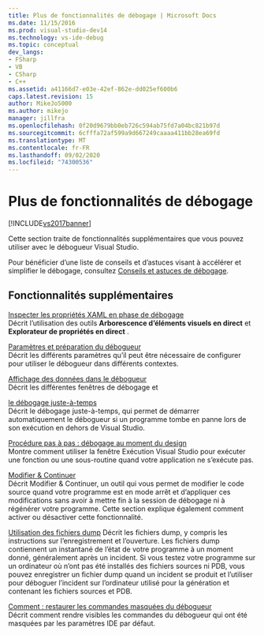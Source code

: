 ```yaml
---
title: Plus de fonctionnalités de débogage | Microsoft Docs
ms.date: 11/15/2016
ms.prod: visual-studio-dev14
ms.technology: vs-ide-debug
ms.topic: conceptual
dev_langs:
- FSharp
- VB
- CSharp
- C++
ms.assetid: a41166d7-e03e-42ef-862e-dd025ef600b6
caps.latest.revision: 15
author: MikeJo5000
ms.author: mikejo
manager: jillfra
ms.openlocfilehash: 0f20d9679bb0eb726c594ab75fd7a04bc821b97d
ms.sourcegitcommit: 6cfffa72af599a9d667249caaaa411bb28ea69fd
ms.translationtype: MT
ms.contentlocale: fr-FR
ms.lasthandoff: 09/02/2020
ms.locfileid: "74300536"
---
```

# <a name="more-debugging-features"></a>Plus de fonctionnalités de débogage
[!INCLUDE[vs2017banner](../includes/vs2017banner.md)]

Cette section traite de fonctionnalités supplémentaires que vous pouvez utiliser avec le débogueur Visual Studio.  
  
 Pour bénéficier d’une liste de conseils et d’astuces visant à accélérer et simplifier le débogage, consultez [Conseils et astuces de débogage](https://devblogs.microsoft.com/visualstudio/debugging-tips-and-tricks/).  
  
## <a name="additional-features"></a>Fonctionnalités supplémentaires  
 [Inspecter les propriétés XAML en phase de débogage](../debugger/inspect-xaml-properties-while-debugging.md)  
 Décrit l’utilisation des outils **Arborescence d’éléments visuels en direct** et **Explorateur de propriétés en direct** .  
  
 [Paramètres et préparation du débogueur](../debugger/debugger-settings-and-preparation.md)  
 Décrit les différents paramètres qu’il peut être nécessaire de configurer pour utiliser le débogueur dans différents contextes.  
  
 [Affichage des données dans le débogueur](../debugger/viewing-data-in-the-debugger.md)  
 Décrit les différentes fenêtres de débogage et  
  
 [le débogage juste-à-temps](../debugger/just-in-time-debugging-in-visual-studio.md)  
 Décrit le débogage juste-à-temps, qui permet de démarrer automatiquement le débogueur si un programme tombe en panne lors de son exécution en dehors de Visual Studio.  
  
 [Procédure pas à pas : débogage au moment du design](../debugger/walkthrough-debugging-at-design-time.md)  
 Montre comment utiliser la fenêtre Exécution Visual Studio pour exécuter une fonction ou une sous-routine quand votre application ne s’exécute pas. 
  
 [Modifier &amp; Continuer](../debugger/edit-and-continue.md)  
 Décrit Modifier & Continuer, un outil qui vous permet de modifier le code source quand votre programme est en mode arrêt et d’appliquer ces modifications sans avoir à mettre fin à la session de débogage ni à régénérer votre programme. Cette section explique également comment activer ou désactiver cette fonctionnalité.  
  
 [Utilisation des fichiers dump](../debugger/using-dump-files.md) Décrit les fichiers dump, y compris les instructions sur l’enregistrement et l’ouverture. Les fichiers dump contiennent un instantané de l’état de votre programme à un moment donné, généralement après un incident. Si vous testez votre programme sur un ordinateur où n’ont pas été installés des fichiers sources ni PDB, vous pouvez enregistrer un fichier dump quand un incident se produit et l’utiliser pour déboguer l’incident sur l’ordinateur utilisé pour la génération et contenant les fichiers sources et PDB. 
  
 [Comment : restaurer les commandes masquées du débogueur](../debugger/how-to-restore-hidden-debugger-commands.md)  
 Décrit comment rendre visibles les commandes du débogueur qui ont été masquées par les paramètres IDE par défaut.

